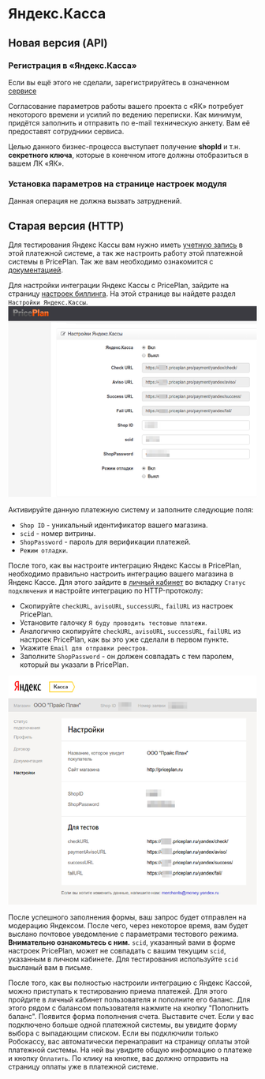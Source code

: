 # Яндекс.Касса

## Новая версия \(API\)

### Регистрация в «Яндекс.Касса»

Если вы ещё этого не сделали, зарегистрируйтесь в означенном [сервисе](https://kassa.yandex.ru/)

Согласование параметров работы вашего проекта с «ЯК» потребует некоторого времени и усилий по ведению переписки. Как минимум, придётся заполнить и отправить по e-mail техническую анкету. Вам её предоставят сотрудники сервиса.

Целью данного бизнес-процесса выступает получение **shopId** и т.н. **секретного ключа**, которые в конечном итоге должны отобразиться в вашем ЛК «ЯК».

### Установка параметров на странице настроек модуля

Данная операция не должна вызвать затруднений.

## Старая версия \(HTTP\)

Для тестирования Яндекс Кассы вам нужно иметь [учетную запись](https://money.yandex.ru/joinups) в этой платежной системе, а так же настроить работу этой платежной системы в PricePlan. Так же вам необходимо ознакомится с [документацией](https://tech.yandex.ru/money/doc/dg/concepts/About-docpage/).

Для настройки интеграции Яндекс Кассы с PricePlan, зайдите на страницу [настроек биллинга](https://cust1.priceplan.ru:7889/account/). На этой странице вы найдете раздел `Настройки Яндекс.Кассы`. ![](../../assets/yandex1.png)

Активируйте данную платежную систему и заполните следующие поля:

* `Shop ID` - уникальный идентификатор вашего магазина.
* `scid` - номер витрины.
* `ShopPassword` - пароль для верификации платежей.
* `Режим отладки`.

После того, как вы настроите интеграцию Яндекс Кассы в PricePlan, необходимо правильно настроить интеграцию вашего магазина в Яндекс Кассе. Для этого зайдите в [личный кабинет](https://money.yandex.ru/my) во вкладку `Статус подключения` и настройте интеграцию по HTTP-протоколу:

* Скопируйте `checkURL`, `avisoURL`, `successURL`, `failURL` из настроек PricePlan.
* Установите галочку `Я буду проводить тестовые платежи`.
* Аналогично скопируйте `checkURL`, `avisoURL`, `successURL`, `failURL` из настроек PricePlan, как вы это уже сделали в первом пункте.
* Укажите `Email для отправки реестров`.
* Заполните `ShopPassword` - он должен совпадать с тем паролем, который вы указали в PricePlan.

![](../../assets/yandex2.png)

После успешного заполнения формы, ваш запрос будет отправлен на модерацию Яндексом. После чего, через некоторое время, вам будет выслано почтовое уведомление с параметрами тестового режима. **Внимательно ознакомьтесь с ним.** `scid`, указанный вами в форме настроек PricePlan, может не совпадать с вашим текущим `scid`, указанным в личном кабинете. Для тестирования используйте `scid` высланый вам в письме.

После того, как вы полностью настроили интеграцию с Яндекс Кассой, можно приступать к тестированию приема платежей. Для этого пройдите в личный кабинет пользователя и пополните его баланс. Для этого рядом с балансом пользователя нажмите на кнопку "Пополнить баланс". Появится форма пополнения счета. Выставите счет. Если у вас подключено больше одной платежной системы, вы увидите форму выбора с выпадающим списком. Если вы подключили только Робокассу, вас автоматически перенаправит на страницу оплаты этой платежной системы. На ней вы увидите общую информацию о платеже и кнопку `Оплатить`. По клику на кнопке, вас должно отправить на страницу оплаты уже в платежной системе.

